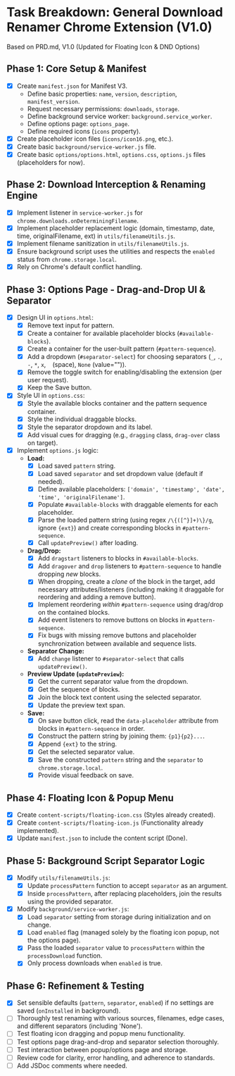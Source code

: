 # Task Breakdown: General Download Renamer Chrome Extension (V1.0)

Based on PRD.md, V1.0 (Updated for Floating Icon & DND Options)

## Phase 1: Core Setup & Manifest

- [x] Create `manifest.json` for Manifest V3.
    - Define basic properties: `name`, `version`, `description`, `manifest_version`.
    - Request necessary permissions: `downloads`, `storage`.
    - Define background service worker: `background.service_worker`.
    - Define options page: `options_page`.
    - Define required icons (`icons` property).
- [x] Create placeholder icon files (`icons/icon16.png`, etc.).
- [x] Create basic `background/service-worker.js` file.
- [x] Create basic `options/options.html`, `options.css`, `options.js` files (placeholders for now).

## Phase 2: Download Interception & Renaming Engine

- [x] Implement listener in `service-worker.js` for `chrome.downloads.onDeterminingFilename`.
- [x] Implement placeholder replacement logic (domain, timestamp, date, time, originalFilename, ext) in `utils/filenameUtils.js`.
- [x] Implement filename sanitization in `utils/filenameUtils.js`.
- [x] Ensure background script uses the utilities and respects the `enabled` status from `chrome.storage.local`.
- [x] Rely on Chrome's default conflict handling.

## Phase 3: Options Page - Drag-and-Drop UI & Separator

- [x] Design UI in `options.html`:
    - [x] Remove text input for pattern.
    - [x] Create a container for available placeholder blocks (`#available-blocks`).
    - [x] Create a container for the user-built pattern (`#pattern-sequence`).
    - [x] Add a dropdown (`#separator-select`) for choosing separators (`_`, `.`, `-`, `*`, `x`, ` ` (space), `None` (value="")).
    - [x] Remove the toggle switch for enabling/disabling the extension (per user request).
    - [x] Keep the Save button.
- [x] Style UI in `options.css`:
    - [x] Style the available blocks container and the pattern sequence container.
    - [x] Style the individual draggable blocks.
    - [x] Style the separator dropdown and its label.
    - [x] Add visual cues for dragging (e.g., `dragging` class, `drag-over` class on target).
- [x] Implement `options.js` logic:
    - **Load:**
        - [x] Load saved `pattern` string.
        - [x] Load saved `separator` and set dropdown value (default if needed).
        - [x] Define available placeholders: `['domain', 'timestamp', 'date', 'time', 'originalFilename']`.
        - [x] Populate `#available-blocks` with draggable elements for each placeholder.
        - [x] Parse the loaded pattern string (using regex `/\{([^}]+)\}/g`, ignore `{ext}`) and create corresponding blocks in `#pattern-sequence`.
        - [x] Call `updatePreview()` after loading.
    - **Drag/Drop:**
        - [x] Add `dragstart` listeners to blocks in `#available-blocks`.
        - [x] Add `dragover` and `drop` listeners to `#pattern-sequence` to handle dropping *new* blocks.
        - [x] When dropping, create a *clone* of the block in the target, add necessary attributes/listeners (including making it draggable for reordering and adding a remove button).
        - [x] Implement reordering *within* `#pattern-sequence` using drag/drop on the contained blocks.
        - [x] Add event listeners to remove buttons on blocks in `#pattern-sequence`.
        - [x] Fix bugs with missing remove buttons and placeholder synchronization between available and sequence lists.
    - **Separator Change:**
        - [x] Add `change` listener to `#separator-select` that calls `updatePreview()`.
    - **Preview Update (`updatePreview`):**
        - [x] Get the current separator value from the dropdown.
        - [x] Get the sequence of blocks.
        - [x] Join the block text content using the selected separator.
        - [x] Update the preview text span.
    - **Save:**
        - [x] On save button click, read the `data-placeholder` attribute from blocks in `#pattern-sequence` in order.
        - [x] Construct the pattern string by joining them: `{p1}{p2}...`.
        - [x] Append `{ext}` to the string.
        - [x] Get the selected separator value.
        - [x] Save the constructed `pattern` string and the `separator` to `chrome.storage.local`.
        - [x] Provide visual feedback on save.

## Phase 4: Floating Icon & Popup Menu

- [x] Create `content-scripts/floating-icon.css` (Styles already created).
- [x] Create `content-scripts/floating-icon.js` (Functionality already implemented).
- [x] Update `manifest.json` to include the content script (Done).

## Phase 5: Background Script Separator Logic

- [x] Modify `utils/filenameUtils.js`:
    - [x] Update `processPattern` function to accept `separator` as an argument.
    - [x] Inside `processPattern`, after replacing placeholders, join the results using the provided separator.
- [x] Modify `background/service-worker.js`:
    - [x] Load `separator` setting from storage during initialization and on change.
    - [x] Load `enabled` flag (managed solely by the floating icon popup, not the options page). 
    - [x] Pass the loaded `separator` value to `processPattern` within the `processDownload` function.
    - [x] Only process downloads when `enabled` is true.

## Phase 6: Refinement & Testing

- [x] Set sensible defaults (`pattern`, `separator`, `enabled`) if no settings are saved (`onInstalled` in background).
- [ ] Thoroughly test renaming with various sources, filenames, edge cases, and different separators (including 'None').
- [ ] Test floating icon dragging and popup menu functionality.
- [ ] Test options page drag-and-drop and separator selection thoroughly.
- [ ] Test interaction between popup/options page and storage.
- [ ] Review code for clarity, error handling, and adherence to standards.
- [ ] Add JSDoc comments where needed. 